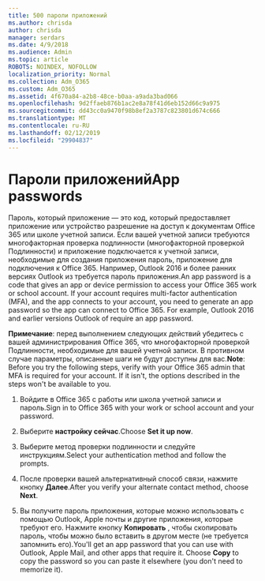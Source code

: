 ```yaml
---
title: 500 пароли приложений
ms.author: chrisda
author: chrisda
manager: serdars
ms.date: 4/9/2018
ms.audience: Admin
ms.topic: article
ROBOTS: NOINDEX, NOFOLLOW
localization_priority: Normal
ms.collection: Adm_O365
ms.custom: Adm_O365
ms.assetid: 4f670a84-a2b8-48ce-b0aa-a9ada3bad066
ms.openlocfilehash: 9d2ffaeb876b1ac2e8a78f41d6eb152d66c9a975
ms.sourcegitcommit: dd43cc0a9470f98b8ef2a3787c823801d674c666
ms.translationtype: MT
ms.contentlocale: ru-RU
ms.lasthandoff: 02/12/2019
ms.locfileid: "29904837"
---
```

# <a name="app-passwords"></a><span data-ttu-id="c24b8-102">Пароли приложений</span><span class="sxs-lookup"><span data-stu-id="c24b8-102">App passwords</span></span>

<span data-ttu-id="c24b8-p101">Пароль, который приложение — это код, который предоставляет приложение или устройство разрешение на доступ к документам Office 365 или школе учетной записи. Если вашей учетной записи требуются многофакторная проверка подлинности (многофакторной проверкой Подлинности) и приложение подключается к учетной записи, необходимые для создания приложения пароль, приложение для подключения к Office 365. Например, Outlook 2016 и более ранних версиях Outlook из требуется пароль приложения.</span><span class="sxs-lookup"><span data-stu-id="c24b8-p101">An app password is a code that gives an app or device permission to access your Office 365 work or school account. If your account requires multi-factor authentication (MFA), and the app connects to your account, you need to generate an app password so the app can connect to Office 365. For example, Outlook 2016 and earlier versions Outlook of require an app password.</span></span>
  
 <span data-ttu-id="c24b8-p102">**Примечание**: перед выполнением следующих действий убедитесь с вашей администрирования Office 365, что многофакторной проверкой Подлинности, необходимые для вашей учетной записи. В противном случае параметры, описанные шаги не будут доступны для вас.</span><span class="sxs-lookup"><span data-stu-id="c24b8-p102">**Note**: Before you try the following steps, verify with your Office 365 admin that MFA is required for your account. If it isn't, the options described in the steps won't be available to you.</span></span>
  
1. <span data-ttu-id="c24b8-108">Войдите в Office 365 с работы или школа учетной записи и пароль.</span><span class="sxs-lookup"><span data-stu-id="c24b8-108">Sign in to Office 365 with your work or school account and your password.</span></span>
    
2. <span data-ttu-id="c24b8-109">Выберите **настройку сейчас**.</span><span class="sxs-lookup"><span data-stu-id="c24b8-109">Choose **Set it up now**.</span></span>
    
3. <span data-ttu-id="c24b8-110">Выберите метод проверки подлинности и следуйте инструкциям.</span><span class="sxs-lookup"><span data-stu-id="c24b8-110">Select your authentication method and follow the prompts.</span></span>
    
4. <span data-ttu-id="c24b8-111">После проверки вашей альтернативный способ связи, нажмите кнопку **Далее**.</span><span class="sxs-lookup"><span data-stu-id="c24b8-111">After you verify your alternate contact method, choose **Next**.</span></span>
    
5. <span data-ttu-id="c24b8-p103">Вы получите пароль приложения, которые можно использовать с помощью Outlook, Apple почты и другие приложения, которые требуют его. Нажмите кнопку **Копировать** , чтобы скопировать пароль, чтобы можно было вставить в другом месте (не требуется запомнить его).</span><span class="sxs-lookup"><span data-stu-id="c24b8-p103">You'll get an app password that you can use with Outlook, Apple Mail, and other apps that require it. Choose **Copy** to copy the password so you can paste it elsewhere (you don't need to memorize it).</span></span> 
    

